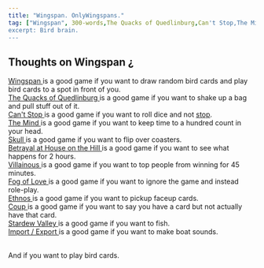 ```yaml
---
title: "Wingspan. OnlyWingspans."
tag: ["Wingspan", 300-words,The Quacks of Quedlinburg,Can't Stop,The Mind, Skull,Betrayal at the House on the Hill]
excerpt: Bird brain. 
---
```


## Thoughts on Wingspan <a href="{{ site.baseurl }}/300words/secret/">¿</a>
<div class="secret">
<a href="{{ site.baseurl }}/300words/wingspan_secret"> Wingspan </a> is a good game if you want to draw random bird cards and play bird cards to a spot in front of you.  
<br>
<a href="{{ site.baseurl }}/300words/5CB5C934B2B8EB4732B1DE0FCFB99B53"> The Quacks of Quedlinburg </a> is a good game if you want to shake up a bag and pull stuff out of it.  
<br>
<a href="{{ site.baseurl }}/300words/7c1ada9bf78ca79da6a7b3018581aab9"> Can't Stop </a> is a good game if you want to roll dice and not <a href="https://www.youtube.com/watch?v=2k0SmqbBIpQ"> stop</a>.  
<br>
<a href="{{ site.baseurl }}/300words/134c541616b911186547774f6df7bbcd"> The Mind </a> is a good game if you want to keep time to a hundred count in your head.  
<br>
<a href="{{ site.baseurl }}/300words/c59a448ea61efdadc71df3bc7ebe6774"> Skull </a> is a good game if you want to flip over coasters. 
<br> 
<a href="{{ site.baseurl }}/300words/0f48e234c6d98a246f70d06e7e7ec60d"> Betrayal at House on the Hill </a> is a good game if you want to see what happens for 2 hours. 
<br> 
<a href=""> Villainous </a> is a good game if you want to top people from winning for 45 minutes.  
<br>
<a href=""> Fog of Love </a> is a good game if you want to ignore the game and instead role-play.  
<br>
<a href=""> Ethnos </a> is a good game if you want to pickup faceup cards. 
<br> 
<a href=""> Coup </a> is a good game if you want to say you have a card but not actually have that card.  
<br>
<a href=""> Stardew Valley </a> is a good game if you want to fish.  
<br>
<a href=""> Import / Export </a> is a good game if you want to make boat sounds.  
<br>
<br>

And if you want to play bird cards.

</div>